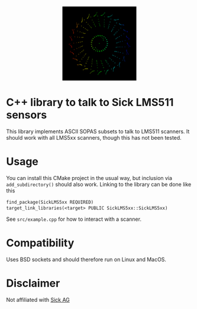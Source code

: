 <p align="center">
<img src="gfx/image.png" alt="accidental art" width="200"/>
<p>

# C++ library to talk to Sick LMS511 sensors

This library implements ASCII SOPAS subsets to talk to LMS511 scanners. It should work
with all LMS5xx scanners, though this has not been tested.

# Usage

You can install this CMake project in the usual way, but inclusion via
`add_subdirectory()` should also work. Linking to the library can be done like this

```
find_package(SickLMS5xx REQUIRED)
target_link_libraries(<target> PUBLIC SickLMS5xx::SickLMS5xx)
```

See `src/example.cpp` for how to interact with a scanner.

# Compatibility

Uses BSD sockets and should therefore run on Linux and MacOS.

# Disclaimer

Not affiliated with [Sick AG](https://www.sick.com/de/en/)
